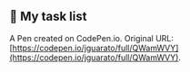 ## 📝 My task list

A Pen created on CodePen.io. Original URL: [https://codepen.io/jguarato/full/QWamWVY](https://codepen.io/jguarato/full/QWamWVY).


